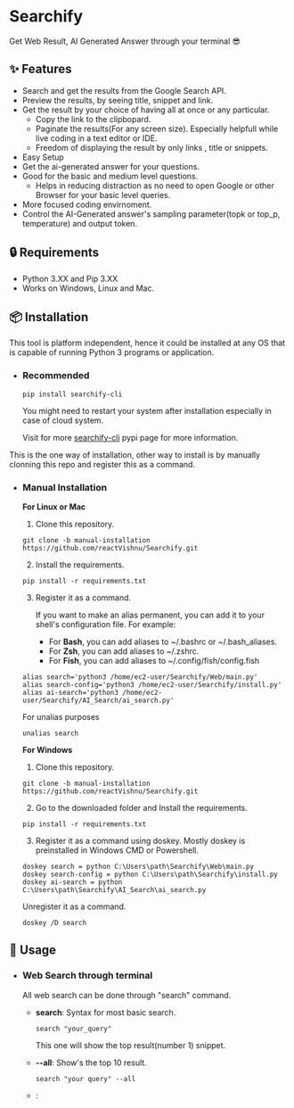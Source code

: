 # Searchify

Get Web Result, AI Generated Answer through your terminal 😎

<!-- <div align="center"> -->
<!--   <video src="https://user-images.githubusercontent.com/48545987/178679494-c7d58bdd-d8ca-4802-a01c-a9444b8b882f.mp4" type="video/mp4"></video> -->
<!-- </div> -->
<!---->
## :sparkles: Features
- Search and get the results from the Google Search API.
- Preview the results, by seeing title, snippet and link.
- Get the result by your choice of having all at once or any particular.
    - Copy the link to the clipbopard.
    - Paginate the results(For any screen size). Especially helpfull while live coding in a text editor or IDE.
    - Freedom of displaying the result by only links , title or snippets.
- Easy Setup
- Get the ai-generated answer for your questions.
- Good for the basic and medium level questions.
    - Helps in reducing distraction as no need to open Google or other Browser for your basic level queries.
- More focused coding envirnoment.
- Control the AI-Generated answer's sampling parameter(topk or top_p, temperature) and output token.


## :lock: Requirements
- Python 3.XX and Pip 3.XX
- Works on Windows, Linux and Mac.

## :package: Installation
This tool is platform independent, hence it could be installed at any OS that is capable of running Python 3 programs or application.
- ### Recommended
    ```
    pip install searchify-cli
    ```
    You might need to restart your system after installation especially in case of cloud system.
    
    Visit for more [searchify-cli](https://pypi.org/project/searchify-cli/) pypi page for more information.

This is the one way of installation, other way to install is by manually clonning this repo and register this as a command.

- ### Manual Installation
    <b> For Linux or Mac </b>
    
    1. Clone this repository.
    ```
    git clone -b manual-installation https://github.com/reactVishnu/Searchify.git
    ```
    2. Install the requirements.
    ```
    pip install -r requirements.txt
    ```
    3. Register it as a command.

        If you want to make an alias permanent, you can add it to your shell's configuration file.
        For example:
        - For <b>Bash</b>, you can add aliases to ~/.bashrc or ~/.bash_aliases.
        - For <b>Zsh</b>, you can add aliases to ~/.zshrc.
        - For <b>Fish</b>, you can add aliases to ~/.config/fish/config.fish
    ```
    alias search='python3 /home/ec2-user/Searchify/Web/main.py'
    alias search-config='python3 /home/ec2-user/Searchify/install.py'
    alias ai-search='python3 /home/ec2-user/Searchify/AI_Search/ai_search.py'
    ```
    For unalias purposes
    ```
    unalias search
    ```

    <b> For Windows </b>
    1. Clone this repository.
    ```
    git clone -b manual-installation https://github.com/reactVishnu/Searchify.git
    ```
    2. Go to the downloaded folder and Install the requirements.
    ```
    pip install -r requirements.txt
    ```
    3. Register it as a command using doskey.
    Mostly doskey is preinstalled in Windows CMD or Powershell.
    ```
    doskey search = python C:\Users\path\Searchify\Web\main.py
    doskey search-config = python C:\Users\path\Searchify\install.py
    doskey ai-search = python C:\Users\path\Searchify\AI_Search\ai_search.py
    ```
    Unregister it  as a command.
    ```
    doskey /D search
    ```

## 🚀 Usage 
- ### Web Search through terminal
    All web search can be done through "search" command.

    - <b>search</b>: Syntax for most basic search.

        ```
        search "your_query"
        ```
        This one will show the top result(number 1) snippet.
    - <b>--all</b>: Show's the top 10 result.
        ```
        search "your query" --all
        ```
    - <b></b>:
